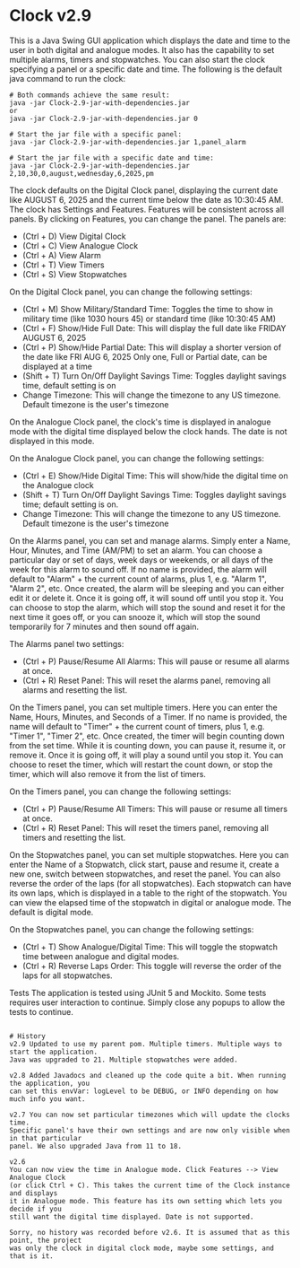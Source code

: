 # Clock v2.9

This is a Java Swing GUI application which displays the date and time to the user in
both digital and analogue modes. It also has the capability to set multiple alarms,
timers and stopwatches. You can also start the clock specifying a panel or a specific
date and time. The following is the default java command to run the clock:

```
# Both commands achieve the same result:
java -jar Clock-2.9-jar-with-dependencies.jar
or
java -jar Clock-2.9-jar-with-dependencies.jar 0

# Start the jar file with a specific panel:
java -jar Clock-2.9-jar-with-dependencies.jar 1,panel_alarm

# Start the jar file with a specific date and time:
java -jar Clock-2.9-jar-with-dependencies.jar 2,10,30,0,august,wednesday,6,2025,pm
```

The clock defaults on the Digital Clock panel, displaying the current date like
AUGUST 6, 2025 and the current time below the date as 10:30:45 AM.
The clock has Settings and Features. Features will be consistent across all panels.
By clicking on Features, you can change the panel. The panels are:
* (Ctrl + D) View Digital Clock
* (Ctrl + C) View Analogue Clock
* (Ctrl + A) View Alarm
* (Ctrl + T) View Timers
* (Ctrl + S) View Stopwatches

On the Digital Clock panel, you can change the following settings:
* (Ctrl + M) Show Military/Standard Time: Toggles the time to show in military time (like 1030 hours 45)
             or standard time (like 10:30:45 AM)
* (Ctrl + F) Show/Hide Full Date: This will display the full date like FRIDAY AUGUST 6, 2025
* (Ctrl + P) Show/Hide Partial Date: This will display a shorter version of the date like FRI AUG 6, 2025
             Only one, Full or Partial date, can be displayed at a time
* (Shift + T) Turn On/Off Daylight Savings Time: Toggles daylight savings time, default setting is on
* Change Timezone: This will change the timezone to any US timezone. Default timezone is the user's timezone

On the Analogue Clock panel, the clock's time is displayed in analogue mode with the digital time
displayed below the clock hands. The date is not displayed in this mode.

On the Analogue Clock panel, you can change the following settings:
* (Ctrl + E) Show/Hide Digital Time: This will show/hide the digital time on the Analogue clock
* (Shift + T) Turn On/Off Daylight Savings Time: Toggles daylight savings time; default setting is on.
* Change Timezone: This will change the timezone to any US timezone. Default timezone is the user's timezone

On the Alarms panel, you can set and manage alarms. Simply enter a Name, Hour, Minutes, and Time 
(AM/PM) to set an alarm. You can choose a particular day or set of days, week days or weekends, 
or all days of the week for this alarm to sound off. If no name is provided, the alarm will default
to "Alarm" + the current count of alarms, plus 1, e.g. "Alarm 1", "Alarm 2", etc.
Once created, the alarm will be sleeping and you can either edit it or delete it. Once it is going off, 
it will sound off until you stop it. You can choose to stop the alarm, which will stop the sound and 
reset it for the next time it goes off, or you can snooze it, which will stop the sound temporarily for 
7 minutes and then sound off again.

The Alarms panel two settings:
* (Ctrl + P) Pause/Resume All Alarms: This will pause or resume all alarms at once.
* (Ctrl + R) Reset Panel: This will reset the alarms panel, removing all alarms and resetting the list.

On the Timers panel, you can set multiple timers. Here you can enter the Name, Hours, Minutes, 
and Seconds of a Timer. If no name is provided, the name will default to "Timer" + the current count 
of timers, plus 1, e.g. "Timer 1", "Timer 2", etc.
Once created, the timer will begin counting down from the set time. While it is counting down, you can 
pause it, resume it, or remove it. Once it is going off, it will play a sound until you stop it. You can 
choose to reset the timer, which will restart the count down, or stop the timer, which will also remove 
it from the list of timers.

On the Timers panel, you can change the following settings:
* (Ctrl + P) Pause/Resume All Timers: This will pause or resume all timers at once.
* (Ctrl + R) Reset Panel: This will reset the timers panel, removing all timers and resetting the list.

On the Stopwatches panel, you can set multiple stopwatches. Here you can enter the Name of a Stopwatch,
click start, pause and resume it, create a new one, switch between stopwatches, and reset the panel. You
can also reverse the order of the laps (for all stopwatches). Each stopwatch can have its own laps, which
is displayed in a table to the right of the stopwatch. You can view the elapsed time of the stopwatch in
digital or analogue mode. The default is digital mode.

On the Stopwatches panel, you can change the following settings:
* (Ctrl + T) Show Analogue/Digital Time: This will toggle the stopwatch time between analogue and digital modes.
* (Ctrl + R) Reverse Laps Order: This toggle will reverse the order of the laps for all stopwatches.

Tests
The application is tested using JUnit 5 and Mockito. Some tests requires user interaction to 
continue. Simply close any popups to allow the tests to continue.
```

# History
v2.9 Updated to use my parent pom. Multiple timers. Multiple ways to start the application.
Java was upgraded to 21. Multiple stopwatches were added.

v2.8 Added Javadocs and cleaned up the code quite a bit. When running the application, you
can set this envVar: logLevel to be DEBUG, or INFO depending on how much info you want.

v2.7 You can now set particular timezones which will update the clocks time.
Specific panel's have their own settings and are now only visible when in that particular
panel. We also upgraded Java from 11 to 18.

v2.6
You can now view the time in Analogue mode. Click Features --> View Analogue Clock 
(or click Ctrl + C). This takes the current time of the Clock instance and displays
it in Analogue mode. This feature has its own setting which lets you decide if you
still want the digital time displayed. Date is not supported. 

Sorry, no history was recorded before v2.6. It is assumed that as this point, the project
was only the clock in digital clock mode, maybe some settings, and that is it.